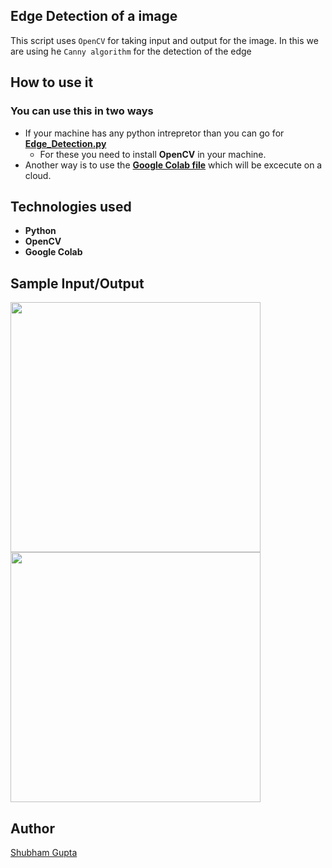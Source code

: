 ## **Edge Detection of a image**

This script uses `OpenCV` for taking input and output for the image. In this we are using he `Canny algorithm` for the detection of the edge 
## How to use it

### You can use this in two ways
* If your machine has any python intrepretor than you can go for [**Edge_Detection.py**](https://github.com/ShubhamGupta577/Amazing-Python-Scripts/blob/Edge-Detection-Using-OpenCV/Edge%20Detection/Edge_Detection.py)
  * For these you need to install **OpenCV** in your machine.
* Another way is to use the [**Google Colab file**](https://github.com/ShubhamGupta577/Amazing-Python-Scripts/blob/Edge-Detection-Using-OpenCV/Edge%20Detection/Edge_Detection.ipynb) which will be excecute on a cloud.

## Technologies used
* **Python**
* **OpenCV**
* **Google Colab**
## Sample Input/Output
<img src ="https://github.com/ShubhamGupta577/Testing/blob/main/Sample_Input.jpg" width=400/> <img src ="https://github.com/ShubhamGupta577/Testing/blob/main/Sample_Output.png" width=400/>


## Author
[Shubham Gupta](https://github.com/ShubhamGupta577)
